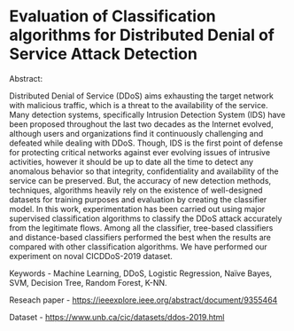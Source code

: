 # Evaluation of Classification algorithms for Distributed Denial of Service Attack Detection 

Abstract:

Distributed Denial of Service (DDoS) aims exhausting the target network with malicious traffic, which is a threat to the availability of the service. Many detection systems, specifically Intrusion Detection System (IDS) have been proposed throughout the last two decades as the Internet evolved, although users and organizations find it continuously challenging and defeated while dealing with DDoS. Though, IDS is the first point of defense for protecting critical networks against ever evolving issues of intrusive activities, however it should be up to date all the time to detect any anomalous behavior so that integrity, confidentiality and availability of the service can be preserved. But, the accuracy of new detection methods, techniques, algorithms heavily rely on the existence of well-designed datasets for training purposes and evaluation by creating the classifier model. In this work, experimentation has been carried out using major supervised classification algorithms to classify the DDoS attack accurately from the legitimate flows. Among all the classifier, tree-based classifiers and distance-based classifiers performed the best when the results are compared with other classification algorithms. We have performed our experiment on noval CICDDoS-2019 dataset. 

Keywords - Machine Learning, DDoS, Logistic Regression, Naïve Bayes, SVM, Decision Tree, Random Forest, K-NN. 

Reseach paper - https://ieeexplore.ieee.org/abstract/document/9355464

Dataset - https://www.unb.ca/cic/datasets/ddos-2019.html
